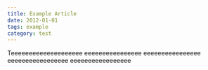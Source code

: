 ```yaml
---
title: Example Article
date: 2012-01-01
tags: example
category: test
---
```


Teeeeeeeeeeeeeeeeeeee   eeeeeeeeeeeeeeee  eeeeeeeeeeeeeeee  eeeeeeeeeeeeeeeee   eeeeeeeeeeeeeeeee

